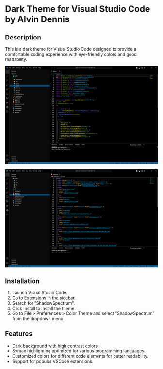 # Dark Theme for Visual Studio Code by Alvin Dennis

## Description

This is a dark theme for Visual Studio Code designed to provide a comfortable coding experience with eye-friendly colors and good readability.

![Sample1](assets/Theme1.png)

![Sample2](assets/Theme2.png)


## Installation

1. Launch Visual Studio Code.
2. Go to Extensions in the sidebar.
3. Search for "ShadowSpectrum".
4. Click Install to install the theme.
5. Go to File > Preferences > Color Theme and select "ShadowSpectrum" from the dropdown menu.

## Features

- Dark background with high contrast colors.
- Syntax highlighting optimized for various programming languages.
- Customized colors for different code elements for better readability.
- Support for popular VSCode extensions.


